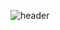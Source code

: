 ![header](https://capsule-render.vercel.app/api?type=waving&color=gradient&customColorList=24&height=300&section=header&text=yakcom&fontSize=90&fontAlignY=35&animation=fadeIn&desc=Ilya%20Miller)


